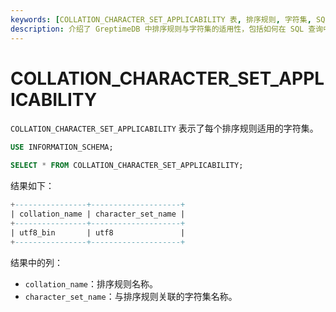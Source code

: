 ```yaml
---
keywords: [COLLATION_CHARACTER_SET_APPLICABILITY 表, 排序规则, 字符集, SQL 查询, 数据库适用性]
description: 介绍了 GreptimeDB 中排序规则与字符集的适用性，包括如何在 SQL 查询中使用这些规则和字符集。
---
```


# COLLATION_CHARACTER_SET_APPLICABILITY

`COLLATION_CHARACTER_SET_APPLICABILITY` 表示了每个排序规则适用的字符集。

```sql
USE INFORMATION_SCHEMA;

SELECT * FROM COLLATION_CHARACTER_SET_APPLICABILITY;
```

结果如下：

```sql
+----------------+--------------------+
| collation_name | character_set_name |
+----------------+--------------------+
| utf8_bin       | utf8               |
+----------------+--------------------+
```

结果中的列：

* `collation_name`：排序规则名称。
* `character_set_name`：与排序规则关联的字符集名称。
